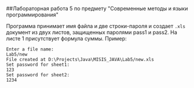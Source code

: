 ##Лабораторная работа 5 по предмету "Современные методы и языки программирования"

Программа принимает имя файла и две строки-пароля и создает `.xls` документ из двух листов, защищенных паролями pass1 и pass2. На листе 1 присутствует формула суммы.
Пример:

```
Enter a file name: 
Lab5/new
File created at D:\Projects\Java\MISIS_JAVA\Lab5/new.xls
Set password for sheet1:
123
Set password for sheet2:
1234

```